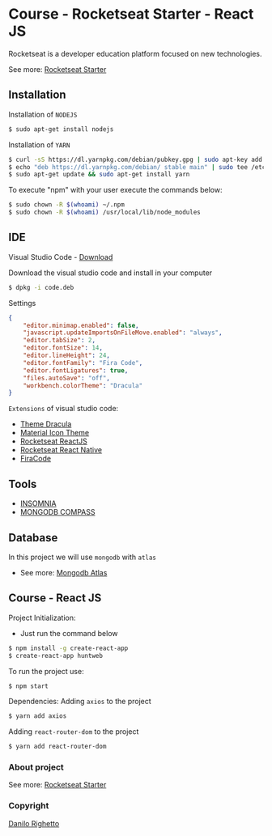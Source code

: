 # Course - Rocketseat Starter - React JS
Rocketseat is a developer education platform focused on new technologies.

See more: [Rocketseat Starter](https://rocketseat.com.br/)

## Installation
Installation of `NODEJS`
``` sh
$ sudo apt-get install nodejs
```

Installation of `YARN`
``` sh
$ curl -sS https://dl.yarnpkg.com/debian/pubkey.gpg | sudo apt-key add -
$ echo "deb https://dl.yarnpkg.com/debian/ stable main" | sudo tee /etc/apt/sources.list.d/yarn.list
$ sudo apt-get update && sudo apt-get install yarn
```

To execute "npm" with your user execute the commands below:
``` sh
$ sudo chown -R $(whoami) ~/.npm
$ sudo chown -R $(whoami) /usr/local/lib/node_modules
```

## IDE
Visual Studio Code - [Download](https://code.visualstudio.com/Download)

Download the visual studio code and install in your computer
``` sh
$ dpkg -i code.deb
```

Settings
``` json
{
    "editor.minimap.enabled": false,
    "javascript.updateImportsOnFileMove.enabled": "always",
    "editor.tabSize": 2,
    "editor.fontSize": 14,
    "editor.lineHeight": 24,
    "editor.fontFamily": "Fira Code",
    "editor.fontLigatures": true,
    "files.autoSave": "off",
    "workbench.colorTheme": "Dracula"
}
```

`Extensions` of visual studio code: 

- [Theme Dracula](https://marketplace.visualstudio.com/items?itemName=dracula-theme.theme-dracula)
- [Material Icon Theme](https://marketplace.visualstudio.com/items?itemName=PKief.material-icon-theme)
- [Rocketseat ReactJS](https://marketplace.visualstudio.com/items?itemName=rocketseat.RocketseatReactJS)
- [Rocketseat React Native](https://marketplace.visualstudio.com/items?itemName=rocketseat.RocketseatReactNative)
- [FiraCode](https://github.com/tonsky/FiraCode)

## Tools
- [INSOMNIA](https://support.insomnia.rest/article/23-installation#ubuntu)
- [MONGODB COMPASS](https://www.mongodb.com/products/compass)

## Database
In this project we will use `mongodb` with `atlas`
- See more: [Mongodb Atlas](https://www.mongodb.com/cloud/atlas)

## Course - React JS

Project Initialization:
- Just run the command below
``` sh
$ npm install -g create-react-app
$ create-react-app huntweb
```

To run the project use:
``` sh
$ npm start
```

Dependencies:
Adding `axios` to the project
``` sh
$ yarn add axios
```

Adding `react-router-dom` to the project
``` sh
$ yarn add react-router-dom
```

### About project
See more: [Rocketseat Starter](https://rocketseat.com.br/)

### Copyright
[Danilo Righetto](https://www.linkedin.com/in/danilo-righetto/)
